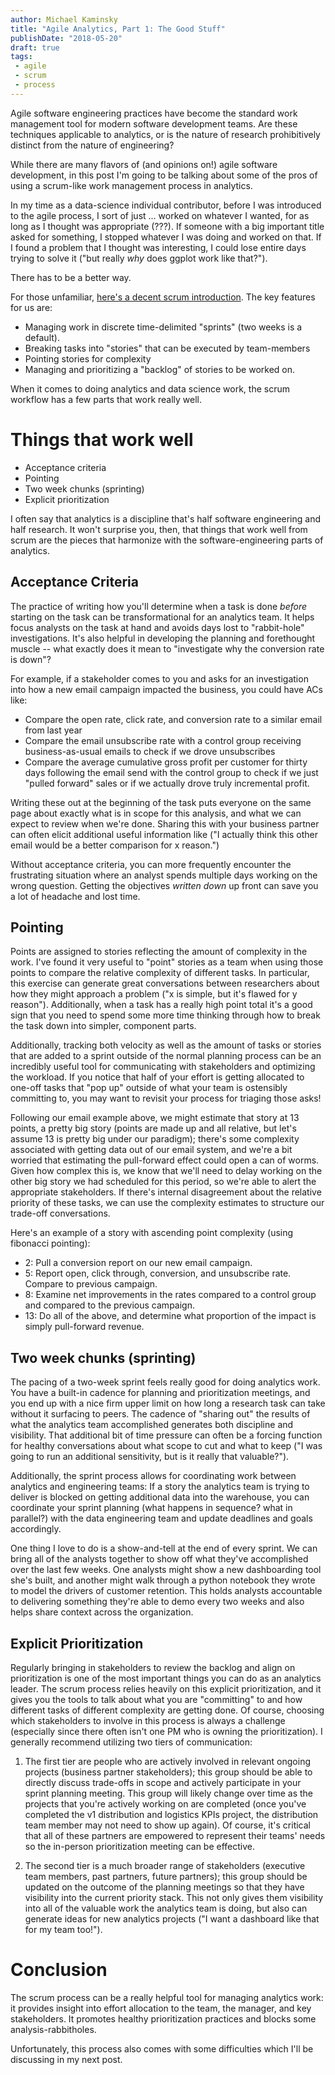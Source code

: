 ```yaml
---
author: Michael Kaminsky
title: "Agile Analytics, Part 1: The Good Stuff"
publishDate: "2018-05-20"
draft: true
tags: 
 - agile 
 - scrum
 - process
---
```


Agile software engineering practices have become the standard work management tool for modern software development teams. Are these techniques applicable to analytics, or is the nature of research prohibitively distinct from the nature of engineering?

While there are many flavors of (and opinions on!) agile software development, in this post I'm going to be talking about some of the pros of using a scrum-like work management process in analytics. 
<!--more-->

In my time as a data-science individual contributor, before I was introduced to the agile process, I sort of just ... worked on whatever I wanted, for as long as I thought was appropriate (???). If someone with a big important title asked for something, I stopped whatever I was doing and worked on that. If I found a problem that I thought was interesting, I could lose entire days trying to solve it ("but really *why* does ggplot work like that?").

There has to be a better way.

For those unfamiliar, [here's a decent scrum introduction](https://apiumhub.com/tech-blog-barcelona/scrum-sprint-explanation/). The key features for us are:
* Managing work in discrete time-delimited "sprints" (two weeks is a default).
* Breaking tasks into "stories" that can be executed by team-members
* Pointing stories for complexity
* Managing and prioritizing a "backlog" of stories to be worked on.

When it comes to doing analytics and data science work, the scrum workflow has a few parts that work really well.

# Things that work well
* Acceptance criteria
* Pointing
* Two week chunks (sprinting)
* Explicit prioritization

I often say that analytics is a discipline that's half software engineering and half research. It won't surprise you, then, that things that work well from scrum are the pieces that harmonize with the software-engineering parts of analytics.

## Acceptance Criteria

The practice of writing how you'll determine when a task is done *before* starting on the task can be transformational for an analytics team. It helps focus analysts on the task at hand and avoids days lost to "rabbit-hole" investigations. It's also helpful in developing the planning and forethought muscle -- what exactly does it mean to "investigate why the conversion rate is down"?

For example, if a stakeholder comes to you and asks for an investigation into how a new email campaign impacted the business, you could have ACs like:

* Compare the open rate, click rate, and conversion rate to a similar email from last year
* Compare the email unsubscribe rate with a control group receiving business-as-usual emails to check if we drove unsubscribes
* Compare the average cumulative gross profit per customer for thirty days following the email send with the control group to check if we just "pulled forward" sales or if we actually drove truly incremental profit.

Writing these out at the beginning of the task puts everyone on the same page about exactly what is in scope for this analysis, and what we can expect to review when we're done. Sharing this with your business partner can often elicit additional useful information like ("I actually think this other email would be a better comparison for x reason.")

Without acceptance criteria, you can more frequently encounter the frustrating situation where an analyst spends multiple days working on the wrong question. Getting the objectives *written down* up front can save you a lot of headache and lost time.

## Pointing

Points are assigned to stories reflecting the amount of complexity in the work. I've found it very useful to "point" stories as a team when using those points to compare the relative complexity of different tasks. In particular, this exercise can generate great conversations between researchers about how they might approach a problem ("x is simple, but it's flawed for y reason").  Additionally, when a task has a really high point total it's a good sign that you need to spend some more time thinking through how to break the task down into simpler, component parts.

Additionally, tracking both velocity as well as the amount of tasks or stories that are added to a sprint outside of the normal planning process can be an incredibly useful tool for communicating with stakeholders and optimizing the workload. If you notice that half of your effort is getting allocated to one-off tasks that "pop up" outside of what your team is ostensibly committing to, you may want to revisit your process for triaging those asks!

Following our email example above, we might estimate that story at 13 points, a pretty big story (points are made up and all relative, but let's assume 13 is pretty big under our paradigm); there's some complexity associated with getting data out of our email system, and we're a bit worried that estimating the pull-forward effect could open a can of worms. Given how complex this is, we know that we'll need to delay working on the other big story we had scheduled for this period, so we're able to alert the appropriate stakeholders. If there's internal disagreement about the relative priority of these tasks, we can use the complexity estimates to structure our trade-off conversations.

Here's an example of a story with ascending point complexity (using fibonacci pointing):
* 2: Pull a conversion report on our new email campaign.
* 5: Report open, click through, conversion, and unsubscribe rate. Compare to previous campaign.
* 8: Examine net improvements in the rates compared to a control group and compared to the previous campaign.
* 13: Do all of the above, and determine what proportion of the impact is simply pull-forward revenue.

## Two week chunks (sprinting)

The pacing of a two-week sprint feels really good for doing analytics work. You have a built-in cadence for planning and prioritization meetings, and you end up with a nice firm upper limit on how long a research task can take without it surfacing to peers.  The cadence of  "sharing out" the results of what the analytics team accomplished generates both discipline and visibility. That additional bit of time pressure can often be a forcing function for healthy conversations about what scope to cut and what to keep ("I was going to run an additional sensitivity, but is it really that valuable?").  

Additionally, the sprint process allows for coordinating work between analytics and engineering teams: If a story the analytics team is trying to deliver is blocked on getting additional data into the warehouse, you can coordinate your sprint planning (what happens in sequence? what in parallel?) with the data engineering team and update deadlines and goals accordingly. 

One thing I love to do is a show-and-tell at the end of every sprint. We can bring all of the analysts together to show off what they've accomplished over the last few weeks. One analysts might show a new dashboarding tool she's built, and another might walk through a python notebook they wrote to model the drivers of customer retention. This holds analysts accountable to delivering something they're able to demo every two weeks and also helps share context across the organization.

## Explicit Prioritization

Regularly bringing in stakeholders to review the backlog and align on prioritization is one of the most important things you can do as an analytics leader. The scrum process relies heavily on this explicit prioritization, and it gives you the tools to talk about what you are "committing" to and how different tasks of different complexity are getting done.  Of course, choosing which stakeholders to involve in this process is always a challenge (especially since there often isn't one PM who is owning the prioritization). I generally recommend utilizing two tiers of communication: 

1. The first tier are people who are actively involved in relevant ongoing projects (business partner stakeholders); this group should be able to directly discuss trade-offs in scope and actively participate in your sprint planning meeting. This group will likely change over time as the projects that you're actively working on are completed (once you've completed the v1 distribution and logistics KPIs project, the distribution team member may not need to show up again). Of course, it's critical that all of these partners are empowered to represent their teams' needs so the in-person prioritization meeting can be effective.

2. The second tier is a much broader range of stakeholders (executive team members, past partners, future partners); this group should be updated on the outcome of the planning meetings so that they have visibility into the current priority stack. This not only gives them visibility into all of the valuable work the analytics team is doing, but also can generate ideas for new analytics projects ("I want  a dashboard like that for my team too!").

# Conclusion

The scrum process can be a really helpful tool for managing analytics work: it provides insight into effort allocation to the team, the manager, and key stakeholders. It promotes healthy prioritization practices and blocks some analysis-rabbitholes. 

Unfortunately, this process also comes with some difficulties which I'll be discussing in my next post.
